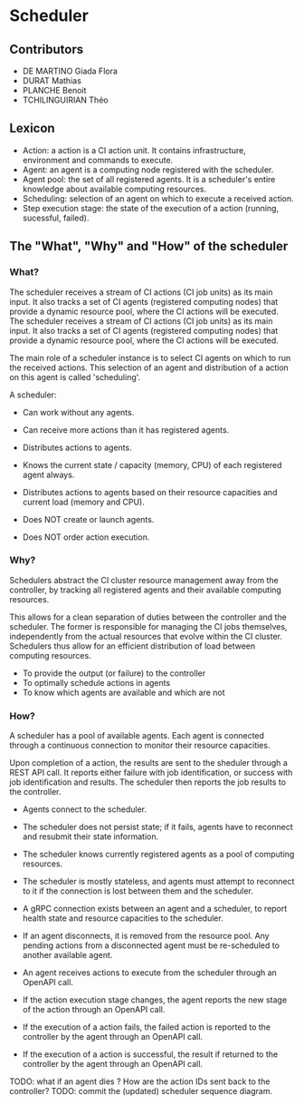 # Scheduler

## Contributors

- DE MARTINO Giada Flora
- DURAT Mathias
- PLANCHE Benoit
- TCHILINGUIRIAN Théo

## Lexicon

- Action: a action is a CI action unit. It contains infrastructure, environment and commands to execute.
- Agent: an agent is a computing node registered with the scheduler.
- Agent pool: the set of all registered agents. It is a scheduler's entire knowledge about available computing resources.
- Scheduling: selection of an agent on which to execute a received action.
- Step execution stage: the state of the execution of a action (running, sucessful, failed).


## The "What", "Why" and "How" of the scheduler

### What?

The scheduler receives a stream of CI actions (CI job units) as its main input. It also tracks a set of CI agents (registered computing nodes) that provide a dynamic resource pool, where the CI actions will be executed.
The scheduler receives a stream of CI actions (CI job units) as its main input. It also tracks a set of CI agents (registered computing nodes) that provide a dynamic resource pool, where the CI actions will be executed.

The main role of a scheduler instance is to select CI agents on which to run the received actions. This selection of an agent and distribution of a action on this agent is called 'scheduling'.


A scheduler:

- Can work without any agents.
- Can receive more actions than it has registered agents.
- Distributes actions to agents.
- Knows the current state / capacity (memory, CPU) of each registered agent always.
- Distributes actions to agents based on their resource capacities and current load (memory and CPU).

- Does NOT create or launch agents.
- Does NOT order action execution.


### Why?

Schedulers abstract the CI cluster resource management away from the controller, by tracking all registered agents and their available computing resources.

This allows for a clean separation of duties between the controller and the scheduler. The former is responsible for managing the CI jobs themselves, independently from the actual resources that evolve within the CI cluster.  
Schedulers thus allow for an efficient distribution of load between computing resources. 


- To provide the output (or failure) to the controller
- To optimally schedule actions in agents
- To know which agents are available and which are not


### How?

A scheduler has a pool of available agents. Each agent is connected through a continuous connection to monitor their resource capacities.

Upon completion of a action, the results are sent to the sheduler through a REST API call. It reports either failure with job identification, or success with job identification and results. The scheduler then reports the job results to the controller.


- Agents connect to the scheduler.
- The scheduler does not persist state; if it fails, agents have to reconnect and resubmit their state information.

- The scheduler knows currently registered agents as a pool of computing resources.
- The scheduler is mostly stateless, and agents must attempt to reconnect to it if the connection is lost between them and the scheduler. 
- A gRPC connection exists between an agent and a scheduler, to report health state and resource capacities to the scheduler.
- If an agent disconnects, it is removed from the resource pool. Any pending actions from a disconnected agent must be re-scheduled to another available agent.

- An agent receives actions to execute from the scheduler through an OpenAPI call.
- If the action execution stage changes, the agent reports the new stage of the action through an OpenAPI call.
- If the execution of a action fails, the failed action is reported to the controller by the agent through an OpenAPI call.
- If the execution of a action is successful, the result if returned to the controller by the agent through an OpenAPI call.

TODO: what if an agent dies ? How are the action IDs sent back to the controller?
TODO: commit the (updated) scheduler sequence diagram.
